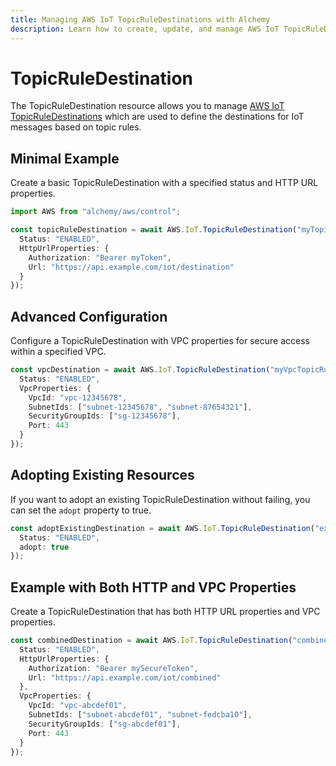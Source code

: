 ```yaml
---
title: Managing AWS IoT TopicRuleDestinations with Alchemy
description: Learn how to create, update, and manage AWS IoT TopicRuleDestinations using Alchemy Cloud Control.
---
```


# TopicRuleDestination

The TopicRuleDestination resource allows you to manage [AWS IoT TopicRuleDestinations](https://docs.aws.amazon.com/iot/latest/userguide/) which are used to define the destinations for IoT messages based on topic rules.

## Minimal Example

Create a basic TopicRuleDestination with a specified status and HTTP URL properties.

```ts
import AWS from "alchemy/aws/control";

const topicRuleDestination = await AWS.IoT.TopicRuleDestination("myTopicRuleDestination", {
  Status: "ENABLED",
  HttpUrlProperties: {
    Authorization: "Bearer myToken",
    Url: "https://api.example.com/iot/destination"
  }
});
```

## Advanced Configuration

Configure a TopicRuleDestination with VPC properties for secure access within a specified VPC.

```ts
const vpcDestination = await AWS.IoT.TopicRuleDestination("myVpcTopicRuleDestination", {
  Status: "ENABLED",
  VpcProperties: {
    VpcId: "vpc-12345678",
    SubnetIds: ["subnet-12345678", "subnet-87654321"],
    SecurityGroupIds: ["sg-12345678"],
    Port: 443
  }
});
```

## Adopting Existing Resources

If you want to adopt an existing TopicRuleDestination without failing, you can set the `adopt` property to true.

```ts
const adoptExistingDestination = await AWS.IoT.TopicRuleDestination("existingDestination", {
  Status: "ENABLED",
  adopt: true
});
```

## Example with Both HTTP and VPC Properties

Create a TopicRuleDestination that has both HTTP URL properties and VPC properties.

```ts
const combinedDestination = await AWS.IoT.TopicRuleDestination("combinedDestination", {
  Status: "ENABLED",
  HttpUrlProperties: {
    Authorization: "Bearer mySecureToken",
    Url: "https://api.example.com/iot/combined"
  },
  VpcProperties: {
    VpcId: "vpc-abcdef01",
    SubnetIds: ["subnet-abcdef01", "subnet-fedcba10"],
    SecurityGroupIds: ["sg-abcdef01"],
    Port: 443
  }
});
```